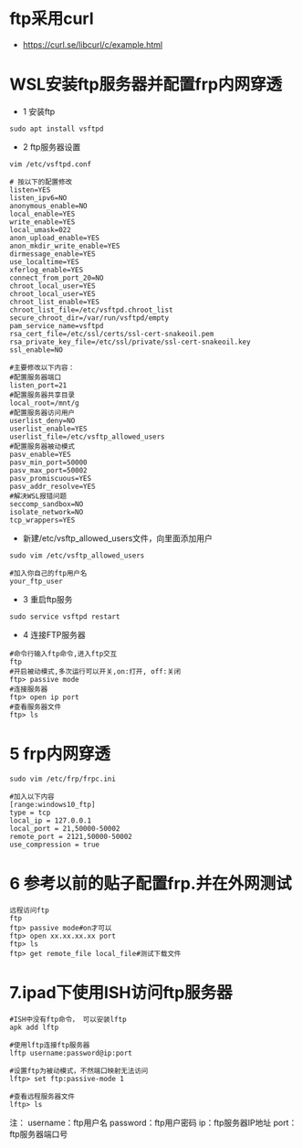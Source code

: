 # ftp采用curl
- https://curl.se/libcurl/c/example.html

# WSL安装ftp服务器并配置frp内网穿透
- 1 安装ftp
```
sudo apt install vsftpd
```
- 2 ftp服务器设置
```
vim /etc/vsftpd.conf

# 按以下的配置修改
listen=YES
listen_ipv6=NO
anonymous_enable=NO
local_enable=YES
write_enable=YES
local_umask=022
anon_upload_enable=YES
anon_mkdir_write_enable=YES
dirmessage_enable=YES
use_localtime=YES
xferlog_enable=YES
connect_from_port_20=NO
chroot_local_user=YES
chroot_local_user=YES
chroot_list_enable=YES
chroot_list_file=/etc/vsftpd.chroot_list
secure_chroot_dir=/var/run/vsftpd/empty
pam_service_name=vsftpd
rsa_cert_file=/etc/ssl/certs/ssl-cert-snakeoil.pem
rsa_private_key_file=/etc/ssl/private/ssl-cert-snakeoil.key
ssl_enable=NO

#主要修改以下内容：
#配置服务器端口
listen_port=21
#配置服务器共享目录
local_root=/mnt/g
#配置服务器访问用户
userlist_deny=NO
userlist_enable=YES
userlist_file=/etc/vsftp_allowed_users
#配置服务器被动模式
pasv_enable=YES
pasv_min_port=50000
pasv_max_port=50002
pasv_promiscuous=YES
pasv_addr_resolve=YES
#解决WSL报错问题
seccomp_sandbox=NO
isolate_network=NO
tcp_wrappers=YES
```

- 新建/etc/vsftp\_allowed\_users文件，向里面添加用户
```
sudo vim /etc/vsftp_allowed_users

#加入你自己的ftp用户名
your_ftp_user
```

- 3 重启ftp服务
```
sudo service vsftpd restart
```
- 4 连接FTP服务器
```
#命令行输入ftp命令,进入ftp交互
ftp
#开启被动模式,多次运行可以开关,on:打开, off:关闭
ftp> passive mode
#连接服务器
ftp> open ip port
#查看服务器文件
ftp> ls
```
# 5 frp内网穿透
```
sudo vim /etc/frp/frpc.ini

#加入以下内容
[range:windows10_ftp]
type = tcp
local_ip = 127.0.0.1
local_port = 21,50000-50002
remote_port = 2121,50000-50002
use_compression = true
```

# 6 参考以前的贴子配置frp.并在外网测试
```
远程访问ftp
ftp
ftp> passive mode#on才可以
ftp> open xx.xx.xx.xx port
ftp> ls
ftp> get remote_file local_file#测试下载文件
```

# 7.ipad下使用ISH访问ftp服务器
```
#ISH中没有ftp命令， 可以安装lftp
apk add lftp

#使用lftp连接ftp服务器
lftp username:password@ip:port

#设置ftp为被动模式，不然端口映射无法访问
lftp> set ftp:passive-mode 1

#查看远程服务器文件
lftp> ls
```
注：
username：ftp用户名
password：ftp用户密码
ip：ftp服务器IP地址
port：ftp服务器端口号
